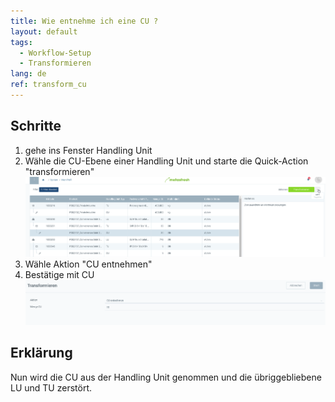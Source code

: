 ```yaml
---
title: Wie entnehme ich eine CU ?
layout: default
tags:
  - Workflow-Setup
  - Transformieren
lang: de
ref: transform_cu
---
```


## Schritte

1. gehe ins Fenster Handling Unit
1. Wähle die CU-Ebene einer Handling Unit und starte die Quick-Action "transformieren"
![](assets/Transformieren-3dbf1.png)
1. Wähle Aktion "CU entnehmen"
1. Bestätige mit CU
![](assets/Transformieren-5d22f.png)

## Erklärung

Nun wird die CU aus der Handling Unit genommen und die übriggebliebene LU und TU zerstört.
